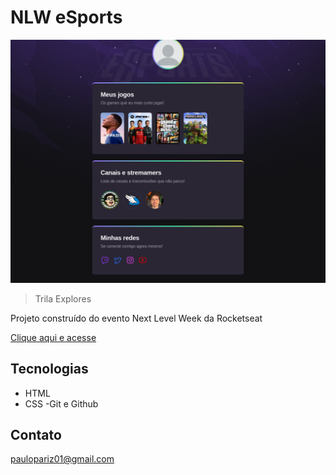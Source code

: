 # NLW eSports 


![preview](./.github/preview.png)



> Trila Explores

Projeto construído do evento Next Level Week da Rocketseat



[Clique aqui e acesse](https://paulopariz.github.io/nlw-esports/)


## Tecnologias 

- HTML
- CSS
-Git e Github

## Contato

paulopariz01@gmail.com
